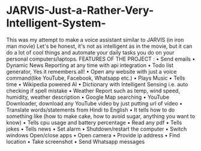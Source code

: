 # JARVIS-Just-a-Rather-Very-Intelligent-System-
This was my attempt to make a voice assistant similar to JARVIS (in iron man movie) Let's be honest, it's not as intelligent as in the movie, but it can do a lot of cool things and automate your daily tasks you do on your personal computers/laptops.
FEATURES OF THE PROJECT : 
• Send emails 
• Dynamic News Reporting at any time with api integration 
• Todo list generator, Yes it remembers all! 
• Open any website with just a voice command(like YouTube, Facebook, Whatsapp etc.) 
• Plays Music
• Tells time
• Wikipedia powered AI 
• Dictionary with Intelligent Sensing i.e. auto checking if spell mistake
• Weather Report such as temp, wind speed, humidity, weather description 
• Google Map searching 
• YouTube Downloader, download any YouTube video by just putting url of video 
• Translate words/statements from Hindi to English 
• It tells how to do something like (how to make cake, how to avoid sugar, anything you want to know) 
• Tells cpu usage and battery percentage 
• Read any pdf 
• Tells jokes 
• Tells news
• Set alarm
• Shutdown/restart the computer
• Switch windows 
Open/close apps
• Open camera 
• Provide ip address
• Find location
• Take screenshot 
• Send Whatsapp messages
